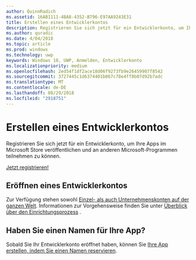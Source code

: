 ```yaml
---
author: QuinnRadich
ms.assetid: 16AB1111-4BA8-4352-B796-E97AA9243E31
title: Erstellen eines Entwicklerkontos
description: Registrieren Sie sich jetzt für ein Entwicklerkonto, um Ihre Apps im Microsoft Store veröffentlichen und an anderen Microsoft-Programmen teilnehmen zu können.
ms.author: quradic
ms.date: 4/04/2018
ms.topic: article
ms.prod: windows
ms.technology: uwp
keywords: Windows 10, UWP, Anmelden, Entwicklerkonto
ms.localizationpriority: medium
ms.openlocfilehash: 2ed54f1df2ace18d06f9273fb9e26459907f8542
ms.sourcegitcommit: 3727445c1d6374401b867c78e4ff8b07d92b7adc
ms.translationtype: MT
ms.contentlocale: de-DE
ms.lasthandoff: 08/29/2018
ms.locfileid: "2918751"
---
```

# <a name="create-a-developer-account"></a>Erstellen eines Entwicklerkontos

Registrieren Sie sich jetzt für ein Entwicklerkonto, um Ihre Apps im Microsoft Store veröffentlichen und an anderen Microsoft-Programmen teilnehmen zu können.

[Jetzt registrieren!](http://go.microsoft.com/fwlink/p/?LinkId=615100)

## <a name="opening-your-developer-account"></a>Eröffnen eines Entwicklerkontos

Zur Verfügung stehen sowohl [Einzel- als auch Unternehmenskonten auf der ganzen Welt](../publish/account-types-locations-and-fees.md). Informationen zur Vorgehensweise finden Sie unter [Überblick über den Einrichtungsprozess](../publish/opening-a-developer-account.md) .

## <a name="have-a-name-for-your-app"></a>Haben Sie einen Namen für Ihre App?

Sobald Sie Ihr Entwicklerkonto eröffnet haben, können Sie [Ihre App erstellen, indem Sie einen Namen reservieren](https://msdn.microsoft.com/library/windows/apps/JJ657967).

